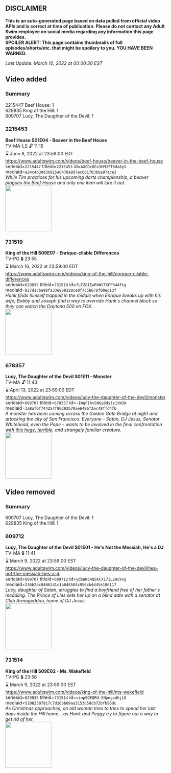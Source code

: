 ## DISCLAIMER
**This is an auto-generated page based on data pulled from official video APIs and is correct at time of publication. Please do not contact any Adult Swim employee on social media regarding any information this page provides.**  
**SPOILER ALERT: This page contains thumbnails of full episodes/shorts/etc. that might be spoilery to you. YOU HAVE BEEN WARNED.**  

_Last Update: March 10, 2022 at 00:00:30 EST_
## Video added
### Summary
2215447 Beef House: 1  
629835 King of the Hill: 1  
609707 Lucy, The Daughter of the Devil: 1  
### 2215453
**Beef House S01E04 - Beaver in the Beef House**  
TV-MA-LS 🔓 11:15  
⌛ June 8, 2022 at 23:59:00 EDT  
https://www.adultswim.com/videos/beef-house/beaver-in-the-beef-house  
seriesid=`2215447` titleid=`2215453` id=`AXCDcOGs3HMJfT8do8yV` mediaid=`a24c4b30d36915a0478a8d7ec681703b6e97ace3`  
_While Tim practices for his upcoming darts championship, a beaver plagues the Beef House and only one item will lure it out._  
<a href="https://media.cdn.adultswim.com/uploads/20200226/thumbnails/2_202261639344-BeefHouse_106_dup-20200106.jpg"><img src="https://media.cdn.adultswim.com/uploads/20200226/thumbnails/2_202261639344-BeefHouse_106_dup-20200106.jpg" height="144px" /></a>
### 731519
**King of the Hill S09E07 - Enrique-cilable Differences**  
TV-PG 🔒 23:55  
⌛ March 16, 2022 at 23:59:00 EDT  
https://www.adultswim.com/videos/king-of-the-hill/enrique-cilable-differences  
seriesid=`629835` titleid=`731519` id=`7LFZ8IEwRhWVTXFP344ftg` mediaid=`827d1cba9bfa33e869320ce0f7c5b676f00ed13f`  
_Hank finds himself trapped in the middle when Enrique breaks up with his wife; Bobby and Joseph find a way to override Hank's channel block so they can watch the Daytona 500 on FOX._  
<a href="https://i.cdn.turner.com/adultswim/big/image-upload/thumbnails/thumb-2_image-15247664989787.jpg"><img src="https://i.cdn.turner.com/adultswim/big/image-upload/thumbnails/thumb-2_image-15247664989787.jpg" height="144px" /></a>
### 678357
**Lucy, The Daughter of the Devil S01E11 - Monster**  
TV-MA 🔓 11:43  
⌛ April 13, 2022 at 23:59:00 EDT  
https://www.adultswim.com/videos/lucy-the-daughter-of-the-devil/monster  
seriesid=`609707` titleid=`678357` id=`-IWqF1hvSNGy8dslz1tW3A` mediaid=`3a8af6f744254f90293b70ae6486f2ec48ffd4fb`  
_A monster has been coming across the Golden Gate Bridge at night and attacking the city of San Francisco. Everyone - Satan, DJ Jesus, Senator Whitehead, even the Pope - wants to be involved in the final confrontation with this huge, terrible, and strangely familiar creature._  
<a href="https://media.cdn.adultswim.com/uploads/20200306/thumbnails/2_2036110467-lucy_111_air.jpg"><img src="https://media.cdn.adultswim.com/uploads/20200306/thumbnails/2_2036110467-lucy_111_air.jpg" height="144px" /></a>
## Video removed
### Summary
609707 Lucy, The Daughter of the Devil: 1  
629835 King of the Hill: 1  
### 609712
**Lucy, The Daughter of the Devil S01E01 - He's Not the Messiah, He's a DJ**  
TV-MA 🔒 11:41  
⌛ March 9, 2022 at 23:59:00 EST  
https://www.adultswim.com/videos/lucy-the-daughter-of-the-devil/hes-not-the-messiah-hes-a-dj  
seriesid=`609707` titleid=`609712` id=`ydzWK54QSKCX17iL29ckvg` mediaid=`236b2ac84062d1c1a046504c956cb4d45e106117`  
_Lucy, daughter of Satan, struggles to find a boyfriend free of her father's meddling. The Prince of Lies sets her up on a blind date with a senator at Club Armageddon, home of DJ Jesus._  
<a href="https://media.cdn.adultswim.com/uploads/20200306/thumbnails/2_2036103139-lucy_101_air.jpg"><img src="https://media.cdn.adultswim.com/uploads/20200306/thumbnails/2_2036103139-lucy_101_air.jpg" height="144px" /></a>
### 731514
**King of the Hill S09E02 - Ms. Wakefield**  
TV-PG 🔒 23:56  
⌛ March 9, 2022 at 23:59:00 EST  
https://www.adultswim.com/videos/king-of-the-hill/ms-wakefield  
seriesid=`629835` titleid=`731514` id=`sinpEOEQRU-5NpngodhjLQ` mediaid=`51082307817c7d16bb09aa3153d5dcb72bfb96dc`  
_As Christmas approaches, an old woman tries to tries to spend her last days inside the Hill home... as Hank and Peggy try to figure out a way to get rid of her._  
<a href="https://media.cdn.adultswim.com/uploads/20220301/thumbnails/2_22311139188-KingOfTheHill_905_MsWakefield.png"><img src="https://media.cdn.adultswim.com/uploads/20220301/thumbnails/2_22311139188-KingOfTheHill_905_MsWakefield.png" height="144px" /></a>
